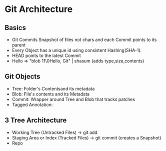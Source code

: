 # Git Architecture

## Basics

- Git Commits Snapshot of files not chars and each Commit points to its parent
- Every Object has a unique id using consistent Hashing(SHA-1).
- HEAD points to the latest Commit
- Hello => "blob 11\0Hello, Git" | shasum (adds type,size,contents)

## Git Objects
- Tree: Folder's Contentsand its metadata
- Blob: File's contents and its Metadata
- Commit: Wrapper around Tree and Blob that tracks patches 
- Tagged Annotation: 

## 3 Tree Architecture

- Working Tree (Untracked Files) -> git add 
- Staging Area or Index (Tracked Files) -> git commit (creates a Snapshot)
- Repo
